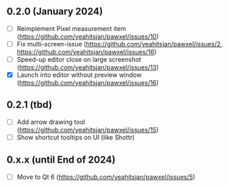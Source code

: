 ## 0.2.0 (January 2024)
- [ ] Reimplement Pixel measurement item (https://github.com/yeahitsjan/pawxel/issues/10)
- [ ] Fix multi-screen-issue (https://github.com/yeahitsjan/pawxel/issues/2, https://github.com/yeahitsjan/pawxel/issues/16)
- [ ] Speed-up editor close on large screenshot (https://github.com/yeahitsjan/pawxel/issues/13)
- [x] Launch into editor without preview window (https://github.com/yeahitsjan/pawxel/issues/16)

## 0.2.1 (tbd)
- [ ] Add arrow drawing tool (https://github.com/yeahitsjan/pawxel/issues/15)
- [ ] Show shortcut tooltips on UI (like Shottr)

## 0.x.x (until End of 2024)
- [ ] Move to Qt 6 (https://github.com/yeahitsjan/pawxel/issues/5)